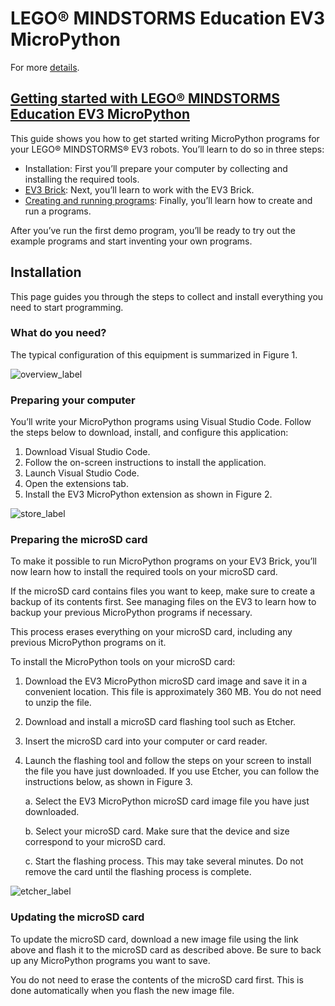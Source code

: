 # LEGO® MINDSTORMS Education EV3 MicroPython

For more [details](https://education.lego.com/en-us/product-resources/mindstorms-ev3/teacher-resources/python-for-ev3).

## [Getting started with LEGO® MINDSTORMS Education EV3 MicroPython](https://pybricks.com/ev3-micropython/)
This guide shows you how to get started writing MicroPython programs for your LEGO® MINDSTORMS® EV3 robots. You’ll learn to do so in three steps:

- Installation: First you’ll prepare your computer by collecting and installing the required tools.
- [EV3 Brick](https://pybricks.com/ev3-micropython/startbrick.html): Next, you’ll learn to work with the EV3 Brick.
- [Creating and running programs](https://pybricks.com/ev3-micropython/startrun.html): Finally, you’ll learn how to create and run a programs.

After you’ve run the first demo program, you’ll be ready to try out the example programs and start inventing your own programs.

## Installation
This page guides you through the steps to collect and install everything you need to start programming.

### What do you need?
The typical configuration of this equipment is summarized in Figure 1.

![overview_label](https://user-images.githubusercontent.com/48289901/150535115-0639dd63-8f1d-43e3-ad64-1b60470533f6.png)

### Preparing your computer
You’ll write your MicroPython programs using Visual Studio Code. Follow the steps below to download, install, and configure this application:

1. Download Visual Studio Code.
2. Follow the on-screen instructions to install the application.
3. Launch Visual Studio Code.
4. Open the extensions tab.
5. Install the EV3 MicroPython extension as shown in Figure 2.

![store_label](https://user-images.githubusercontent.com/48289901/150535555-1c69c7cd-2f06-42e2-bd5d-fb074faa447d.png)

### Preparing the microSD card
To make it possible to run MicroPython programs on your EV3 Brick, you’ll now learn how to install the required tools on your microSD card.

If the microSD card contains files you want to keep, make sure to create a backup of its contents first. See managing files on the EV3 to learn how to backup your previous MicroPython programs if necessary.

This process erases everything on your microSD card, including any previous MicroPython programs on it.

To install the MicroPython tools on your microSD card:

1. Download the EV3 MicroPython microSD card image and save it in a convenient location. This file is approximately 360 MB. You do not need to unzip the file.

2. Download and install a microSD card flashing tool such as Etcher.

3. Insert the microSD card into your computer or card reader.

4. Launch the flashing tool and follow the steps on your screen to install the file you have just downloaded. If you use Etcher, you can follow the instructions below, as shown in Figure 3.

    a. Select the EV3 MicroPython microSD card image file you have just downloaded.
    
    b. Select your microSD card. Make sure that the device and size correspond to your microSD card.
    
    c. Start the flashing process. This may take several minutes. Do not remove the card until the flashing process is complete.

![etcher_label](https://user-images.githubusercontent.com/48289901/150536607-9405f2f8-7065-4d44-9861-2cb9f57830ed.png)

### Updating the microSD card
To update the microSD card, download a new image file using the link above and flash it to the microSD card as described above. Be sure to back up any MicroPython programs you want to save.

You do not need to erase the contents of the microSD card first. This is done automatically when you flash the new image file.
